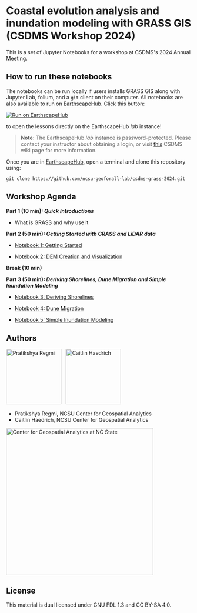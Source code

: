 <!-- Links -->

[jhub]: https://csdms.colorado.edu/wiki/JupyterHub
[badge]: https://img.shields.io/badge/Run%20on-EarthscapeHub-orange
[jhub-link]: https://lab.openearthscape.org/hub/user-redirect/git-pull?repo=https%3A%2F%2Fgithub.com%2Fcsdms%2Fivy&urlpath=lab%2Ftree%2Fivy%2FREADME.ipynb%3Fautodecode&branch=main
[jhub-info]: https://csdms.colorado.edu/wiki/JupyterHub



# Coastal evolution analysis and inundation modeling with GRASS GIS (CSDMS Workshop 2024)

This is a set of Jupyter Notebooks for a workshop at CSDMS's 2024 Annual Meeting.

## How to run these notebooks

The notebooks can be run locally
if users installs GRASS GIS along with Jupyter Lab, folium, and a `git` client on their computer.
All notebooks are also available to run
on [EarthscapeHub][jhub].
Click this button:

[![Run on EarthscapeHub][badge]][jhub-link]

to open the lessons directly on the EarthscapeHub *lab* instance!

> **Note:** The EarthscapeHub *lab* instance is password-protected.
  Please contact your instructor about obtaining a login,
  or visit [this][jhub-info] CSDMS wiki page for more information.


Once you are in [EarthscapeHub][jhub], open a terminal and clone this repository using:

```
git clone https://github.com/ncsu-geoforall-lab/csdms-grass-2024.git
```


## Workshop Agenda

**Part 1 (10 min): _Quick Introductions_**
- What is GRASS and why use it

**Part 2 (50 min): _Getting Started with GRASS and LiDAR data_**

- [Notebook 1: Getting Started](./01_Getting_Started.ipynb)

- [Notebook 2: DEM Creation and Visualization](./02_Create_and_Visualize_DEMs.ipynb)

**Break (10 min)**

**Part 3 (50 min): _Deriving Shorelines, Dune Migration and Simple Inundation Modeling_**

- [Notebook 3: Deriving Shorelines](./03_Shoreline_Derivation.ipynb)

- [Notebook 4: Dune Migration](./04_Dune_Migration.ipynb)

- [Notebook 5: Simple Inundation Modeling](./05_Inundation.ipynb)


## Authors
<p float="left">
<img src="img/Pratikshya_Regmi.jpg" title="Pratikshya Regmi" width=150>&nbsp;&nbsp;
<img src="img/Caitlin_Haedrich.jpg" title="Caitlin Haedrich" width=150>
</p>

* Pratikshya Regmi, NCSU Center for Geospatial Analytics
* Caitlin Haedrich, NCSU Center for Geospatial Analytics

<img src="img/ncsu_cga.png" title="Center for Geospatial Analytics at NC State" width=400>

## License

This material is dual licensed under GNU FDL 1.3 and CC BY-SA 4.0.
